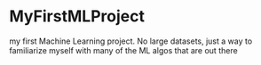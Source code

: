 # MyFirstMLProject
my first Machine Learning project. No large datasets, just a way to familiarize myself with many of the ML algos that are out there
